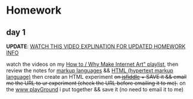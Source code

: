 # Homework

## day 1

**UPDATE**: [WATCH THIS VIDEO EXPLINATION FOR UPDATED HOMEWORK INFO](https://www.youtube.com/watch?v=HVJO_BwQ6A4)

watch the videos on my [How to / Why Make Internet Art" playlist](https://www.youtube.com/watch?v=0DZ0wBjFKg4&list=PLoQrXDiSBWYHqUGdQkojL9jj9iIUtS0ct), then review the notes for [markup languages](https://github.com/nbriz/intro2netart/blob/master/notes/markup/README.md) && [HTML (hypertext markup language)](https://github.com/nbriz/intro2netart/blob/master/notes/html/README.md) then create an HTML experiment ~~on [jsfiddle](https://jsfiddle.net/) + SAVE it && email me the URL to ur experiment (check the URL before emailing it to me).~~ on the [www playGround](http://67.205.128.6/) i put together && save it (no need to email it to me)

